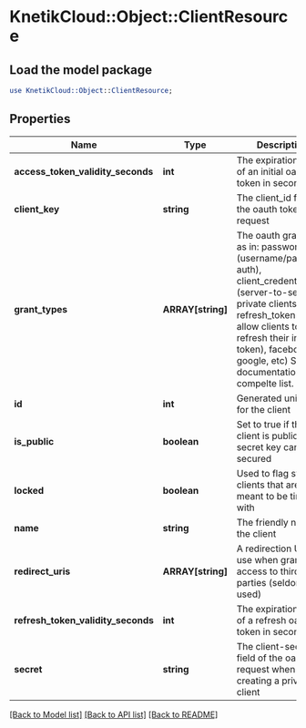 # KnetikCloud::Object::ClientResource

## Load the model package
```perl
use KnetikCloud::Object::ClientResource;
```

## Properties
Name | Type | Description | Notes
------------ | ------------- | ------------- | -------------
**access_token_validity_seconds** | **int** | The expiration time of an initial oauth token in seconds | [optional] 
**client_key** | **string** | The client_id field of the oauth token request | 
**grant_types** | **ARRAY[string]** | The oauth grant type as in: password (username/password auth), client_credentials (server-to-server, private clients), refresh_token (to allow clients to refresh their initial token), facebook, google, etc) See documentation for a compelte list. | [optional] 
**id** | **int** | Generated unique ID for the client | [optional] 
**is_public** | **boolean** | Set to true if the client is public i.e the secret key can be secured | [optional] 
**locked** | **boolean** | Used to flag system clients that are not meant to be tinkered with | [optional] 
**name** | **string** | The friendly name of the client | 
**redirect_uris** | **ARRAY[string]** | A redirection URL to use when granting access to third-parties (seldomly used) | [optional] 
**refresh_token_validity_seconds** | **int** | The expiration time of a refresh oauth token in seconds | [optional] 
**secret** | **string** | The client-secret field of the oauth request when creating a private client | 

[[Back to Model list]](../README.md#documentation-for-models) [[Back to API list]](../README.md#documentation-for-api-endpoints) [[Back to README]](../README.md)


